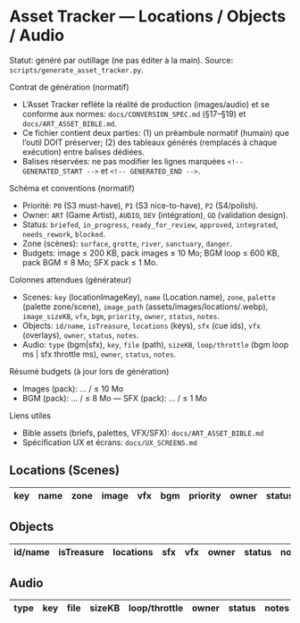 # Asset Tracker — Locations / Objects / Audio

Statut: généré par outillage (ne pas éditer à la main). Source: `scripts/generate_asset_tracker.py`.

Contrat de génération (normatif)

- L’Asset Tracker reflète la réalité de production (images/audio) et se conforme aux normes: `docs/CONVERSION_SPEC.md` (§17–§19) et `docs/ART_ASSET_BIBLE.md`.
- Ce fichier contient deux parties: (1) un préambule normatif (humain) que l’outil DOIT préserver; (2) des tableaux générés (remplacés à chaque exécution) entre balises dédiées.
- Balises réservées: ne pas modifier les lignes marquées `<!-- GENERATED_START -->` et `<!-- GENERATED_END -->`.

Schéma et conventions (normatif)

- Priorité: `P0` (S3 must-have), `P1` (S3 nice-to-have), `P2` (S4/polish).
- Owner: `ART` (Game Artist), `AUDIO`, `DEV` (intégration), `GD` (validation design).
- Status: `briefed`, `in_progress`, `ready_for_review`, `approved`, `integrated`, `needs_rework`, `blocked`.
- Zone (scènes): `surface`, `grotte`, `river`, `sanctuary`, `danger`.
- Budgets: image ≤ 200 KB, pack images ≤ 10 Mo; BGM loop ≤ 600 KB, pack BGM ≤ 8 Mo; SFX pack ≤ 1 Mo.

Colonnes attendues (générateur)

- Scenes: `key` (locationImageKey), `name` (Location.name), `zone`, `palette` (palette zone/scene), `image_path` (assets/images/locations/<key>.webp), `image_sizeKB`, `vfx`, `bgm`, `priority`, `owner`, `status`, `notes`.
- Objects: `id/name`, `isTreasure`, `locations` (keys), `sfx` (cue ids), `vfx` (overlays), `owner`, `status`, `notes`.
- Audio: `type` (bgm|sfx), `key`, `file` (path), `sizeKB`, `loop/throttle` (bgm loop ms | sfx throttle ms), `owner`, `status`, `notes`.

Résumé budgets (à jour lors de génération)

- Images (pack): … / ≤ 10 Mo
- BGM (pack): … / ≤ 8 Mo — SFX (pack): … / ≤ 1 Mo

Liens utiles

- Bible assets (briefs, palettes, VFX/SFX): `docs/ART_ASSET_BIBLE.md`
- Spécification UX et écrans: `docs/UX_SCREENS.md`

<!-- GENERATED_START -->

## Locations (Scenes)

| key | name | zone | image | vfx | bgm | priority | owner | status | notes |
|-----|------|------|-------|-----|-----|----------|-------|--------|-------|

## Objects

| id/name | isTreasure | locations | sfx | vfx | owner | status | notes |
|---------|------------|-----------|-----|-----|-------|--------|-------|

## Audio

| type | key | file | sizeKB | loop/throttle | owner | status | notes |
|------|-----|------|--------|---------------|-------|--------|-------|

<!-- GENERATED_END -->
